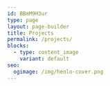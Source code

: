 ```yaml
---
id: BBmM9H3ur
type: page
layout: page-builder
title: Projects
permalink: /projects/
blocks:
  - type: content_image
    variant: default
seo:
  ogimage: /img/henlo-cover.png
---
```

